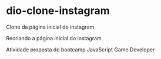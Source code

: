 # dio-clone-instagram
Clone da página inicial do instagram

Recriando a página inicial do instagram

Atividade proposta do bootcamp JavaScript Game Developer
